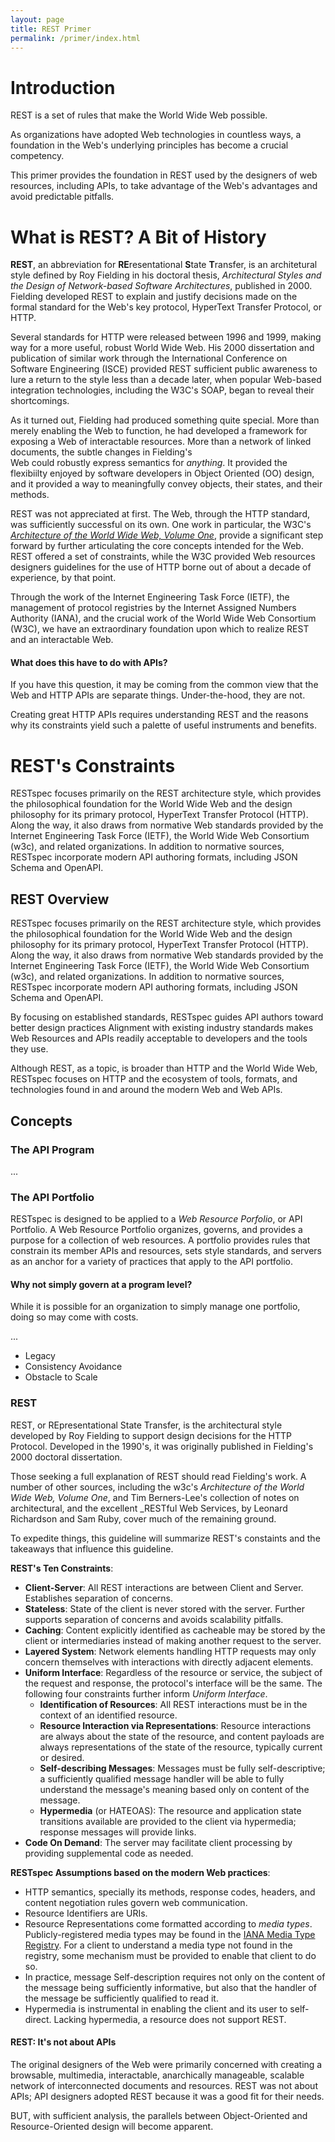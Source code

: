 ```yaml
---
layout: page
title: REST Primer
permalink: /primer/index.html
---
```


# Introduction

REST is a set of rules that make the World Wide Web possible.

As organizations have adopted Web technologies in countless ways,
a foundation in the Web's underlying principles has become a crucial
competency.

This primer provides the foundation in REST used by the designers
of web resources, including APIs, to take advantage of the Web's
advantages and avoid predictable pitfalls.

# What is REST?  A Bit of History

**REST**, an abbreviation for **RE**resentational **S**tate **T**ransfer, is 
an architetural style defined by Roy Fielding in his doctoral thesis,
_Architectural Styles and the Design of 
Network-based Software Architectures_, published in 2000.  Fielding developed REST 
to explain and justify decisions made on the formal standard for the 
Web's key protocol, HyperText Transfer Protocol, or HTTP.

Several standards for HTTP were released between 1996 and 1999, making 
way for a more useful, robust World Wide Web.  His 2000 dissertation
and publication of similar work through the International Conference on 
Software Engineering (ISCE) provided REST sufficient public awareness to
lure a return to the style less than a decade later, when popular 
Web-based integration technologies, including the W3C's SOAP, began to
reveal their shortcomings.

As it turned out, Fielding had produced something quite special.
More than merely enabling the Web to function, he had developed a
framework for exposing a Web of interactable resources.  More than
a network of linked documents, the subtle changes in Fielding's  
Web could robustly express semantics for _anything_.  It provided the
flexibiilty enjoyed by software developers in Object Oriented
(OO) design, and it provided a way to meaningfully convey objects,
their states, and their methods.

REST was not appreciated at first.  The Web, through the HTTP standard, 
was sufficiently successful on its own.  One work in
particular, the W3C's
_[Architecture of the World Wide Web, Volume One](https://www.w3.org/TR/webarch/)_,
provide a significant step forward by further articulating the core
concepts intended for the Web.  REST offered a set of constraints,
while the W3C provided Web resources designers guidelines for the use
of HTTP borne out of about a decade of experience, by that point.

Through the work of the Internet Engineering Task Force (IETF), the
management of protocol registries by the Internet Assigned Numbers Authority
(IANA), and the crucial work of the World Wide Web Consortium (W3C), we have
an extraordinary foundation upon which to realize REST and an interactable
Web.

#### What does this have to do with APIs?

If you have this question, it may be coming from the common view that 
the Web and HTTP APIs are separate things.  Under-the-hood, they are not.

Creating great HTTP APIs requires understanding REST and the reasons why its
constraints yield such a palette of useful instruments and benefits. 

# REST's Constraints



RESTspec focuses primarily on the REST architecture style, which provides
the philosophical foundation for the World Wide Web and the design philosophy
for its primary protocol, HyperText Transfer Protocol (HTTP).  Along the way, it
also draws from normative Web standards provided by the Internet Engineering
Task Force (IETF), the World Wide Web Consortium (w3c), and related organizations.
In addition to normative sources, RESTspec incorporate modern API authoring
formats, including JSON Schema and OpenAPI.



## REST Overview

RESTspec focuses primarily on the REST architecture style, which provides
the philosophical foundation for the World Wide Web and the design philosophy
for its primary protocol, HyperText Transfer Protocol (HTTP).  Along the way, it
also draws from normative Web standards provided by the Internet Engineering
Task Force (IETF), the World Wide Web Consortium (w3c), and related organizations.
In addition to normative sources, RESTspec incorporate modern API authoring
formats, including JSON Schema and OpenAPI.

By focusing on established standards, RESTspec guides API authors
toward better design practices
Alignment with existing industry standards makes
Web Resources and APIs readily acceptable to developers
and the tools they use.

Although REST, as a topic, is broader than HTTP and the World Wide Web, RESTspec
focuses on HTTP and the ecosystem of tools, formats, and technologies found
in and around the modern Web and Web APIs.

## Concepts

### The API Program

...

### The API Portfolio


RESTspec is designed to be applied to a _Web Resource Porfolio_, or API Portfolio.
A Web Resource Portfolio organizes, governs, and provides a purpose for a collection of web
resources.  A portfolio provides rules that constrain its member APIs and resources,
sets style standards, and servers as an anchor for a variety of practices that apply to
the API portfolio.

#### Why not simply govern at a program level?

While it is possible for an organization to simply manage one portfolio, doing so may come
with costs.

...
- Legacy
- Consistency Avoidance
- Obstacle to Scale


### REST
REST, or REpresentational State Transfer, is the architectural style developed by
Roy Fielding to support design decisions for the HTTP Protocol.  Developed in the
1990's, it was originally published in Fielding's 2000 doctoral dissertation.

Those seeking a full explanation of REST should read Fielding's work.  A number of
other sources, including the w3c's
_Architecture of the World Wide Web, Volume One_, and Tim Berners-Lee's
collection of notes on architectural, and the excellent _RESTful Web Services,
by Leonard Richardson and Sam Ruby, cover much of the remaining ground.


To expedite things, this guideline will summarize REST's constaints and
the takeaways that influence this guideline.

**REST's Ten Constraints**:
- **Client-Server**: All REST interactions are between Client and Server. Establishes separation of concerns.
- **Stateless**: State of the client is never stored with the server.  Further supports separation of concerns and avoids scalability pitfalls.
- **Caching**: Content explicitly identified as cacheable may be stored by the client or intermediaries instead of making another request to the server.
- **Layered System**: Network elements handling HTTP requests may only concern themselves with interactions with directly adjacent elements.
- **Uniform Interface**: Regardless of the resource or service, the subject of the request and response, the protocol's interface will be the same.  The following four constraints further inform *Uniform Interface*.
    - **Identification of Resources**: All REST interactions must be in the context of an identified resource.
    - **Resource Interaction via Representations**: Resource interactions are always about the state of the resource, and content payloads are always representations of the state of the resource, typically current or desired.
    - **Self-describing Messages**: Messages must be fully self-descriptive; a sufficiently qualified message handler will be able to fully understand the message's meaning based only on content of the message.
    - **Hypermedia** (or HATEOAS): The resource and application state transitions available are provided to the client via hypermedia; response messages will provide links.
- **Code On Demand**: The server may facilitate client processing by providing supplemental code as needed.

**RESTspec Assumptions based on the modern Web practices**:
- HTTP semantics, specially its methods, response codes, headers,
  and content negotiation rules govern web communication.
- Resource Identifiers are URIs.
- Resource Representations come formatted according to _media types_.
  Publicly-registered media types may be found in the
  [IANA Media Type Registry](https://www.iana.org/assignments/media-types/media-types.xhtml).
  For a client to understand a media type not found in the registry, some
  mechanism must be provided to enable that client to do so.
- In practice, message Self-description requires not only on
  the content of the message being sufficiently informative,
  but also that the handler of the message be sufficiently
  qualified to read it.
- Hypermedia is instrumental in enabling the client and its user to self-direct.
  Lacking hypermedia, a resource does not support REST.






#### REST: It's not about APIs

The original designers of the Web were primarily concerned with creating a
browsable, multimedia, interactable, anarchically manageable,
scalable network of interconnected documents and resources.  REST was not
about APIs; API designers adopted REST because it was a good fit for their needs.

BUT, with sufficient analysis, the parallels between Object-Oriented and
Resource-Oriented design will become apparent. 

